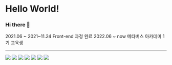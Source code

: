 <h1>Hello World!</h1>

### Hi there 👋

<div>
2021.06 ~ 2021~11.24 Front-end 과정 완료
2022.06 ~ now 메타버스 아카데미 1기 교육생
</div>

<hr>
<p>
  <img src="https://img.shields.io/badge/HTML5-E34F26?style=flat-square&logo=HTML5&logoColor=white"/>

  <img src="https://img.shields.io/badge/JavaScript-F7DF1E?style=flat-square&logo=JavaScript&logoColor=black"/>

  <img src="https://img.shields.io/badge/Oracle_SQL-4479A1?style=flat-square&logo=SQL&logoColor=white"/>
  
  <img src="https://img.shields.io/badge/Spring-6DB33F?style=flat-square&logo=Spring&logoColor=white"/>
  
  <img src="https://img.shields.io/badge/CSS3-1572B6?style=flat-square&logo=CSS3&logoColor=white"/>
  
  <img src="https://img.shields.io/badge/Eclipse_IDE-2C2255?style=flat-square&logo=Eclipse__IDE &logoColor=white"/>

  <img src="https://img.shields.io/badge/Java-red?style=flat-square&logo=java&logoColor=white"/>
  

 
</p>


<!--
**karrum5692/karrum5692** is a ✨ _special_ ✨ repository because its `README.md` (this file) appears on your GitHub profile.

Here are some ideas to get you started:

- 🔭 I’m currently working on ...
- 🌱 I’m currently learning ...
- 👯 I’m looking to collaborate on ...
- 🤔 I’m looking for help with ...
- 💬 Ask me about ...
- 📫 How to reach me: ...
- 😄 Pronouns: ...
- ⚡ Fun fact: ...
-->

